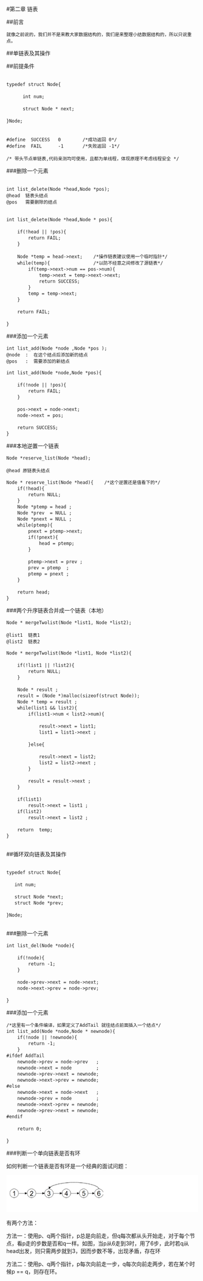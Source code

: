 #第二章    链表

##前言
   
    就像之前说的，我们并不是来教大家数据结构的，我们是来整理小结数据结构的，所以只说重点。
    
##单链表及其操作

##前提条件
```

typedef struct Node{

      int num;
      
      struct Node * next;
      
}Node;


#define  SUCCESS   0        /*成功返回 0*/
#define  FAIL      -1       /*失败返回 -1*/

/* 带头节点单链表,代码亲测均可使用，且都为单线程，体现原理不考虑线程安全 */

```


###删除一个元素

```

int list_delete(Node *head,Node *pos);
@head  链表头结点
@pos   需要删除的结点

```

```

int list_delete(Node *head,Node * pos){
    
    if(!head || !pos){
        return FAIL;
    }

    Node *temp = head->next;    /*操作链表建议使用一个临时指针*/
    while(temp){                /*以防不经意之间修改了源链表*/
        if(temp->next->num == pos->num){
            temp->next = temp->next->next;
            return SUCCESS;
        }
        temp = temp->next;
    }

    return FAIL;

}

```




###添加一个元素

```
int list_add(Node *node ,Node *pos );
@node  :  在这个结点后添加新的结点
@pos   :  需要添加的新结点

```
```
int list_add(Node *node,Node *pos){
    
    if(!node || !pos){
        return FAIL;
    }

    pos->next = node->next;
    node->next = pos;
    
    return SUCCESS;
}

```


###本地逆置一个链表

```
Node *reserve_list(Node *head);
 
@head 原链表头结点

```

```
Node * reserve_list(Node *head){    /*这个逆置还是值看下的*/
    if(!head){
        return NULL;
    }
    Node *ptemp = head ;
    Node *prev  = NULL ;
    Node *pnext = NULL ;
    while(ptemp){
        pnext = ptemp->next;
        if(!pnext){
            head = ptemp;
        }

        ptemp->next = prev ;
        prev = ptemp  ;
        ptemp = pnext ;
    }

    return head;
}

```


###两个升序链表合并成一个链表（本地）

```
Node * mergeTwolist(Node *list1, Node *list2);

@list1  链表1 
@list2  链表2

```

```
Node * mergeTwolist(Node *list1, Node *list2){

    if(!list1 || !list2){
        return NULL;
    }

    Node * result ;
    result = (Node *)malloc(sizeof(struct Node));
    Node * temp = result ;
    while(list1 && list2){
        if(list1->num < list2->num){

            result->next = list1;
            list1 = list1->next ;

        }else{
            
            result->next = list2;
            list2 = list2->next ;
        }

        result = result->next ;
    }

    if(list1)
        result->next = list1 ;
    if(list2)
        result->next = list2 ;

    return  temp;
}


```



##循环双向链表及其操作

```

typedef struct Node{
 
   int num;
    
   struct Node *next;
   struct Node *prev;
   
}Node;


```

###删除一个元素

```
int list_del(Node *node){

    if(!node){
        return -1;
    }

    node->prev->next = node->next;
    node->next->prev = node->prev;

}

```


###添加一个元素


```
/*这里有一个条件编译，如果定义了AddTail 就往结点前面插入一个结点*/
int list_add(Node *node,Node * newnode){
    if(!node || !newnode){
        return -1;
    }
#ifdef AddTail
    newnode->prev = node->prev   ;
    newnode->next = node         ;
    newnode->prev->next = newnode;
    newnode->next->prev = newnode;
#else
    newnode->next = node->next   ;
    newnode->prev = node         ;
    newnode->next->prev = newnode;
    newnode->prev->next = newnode;
#endif

    return 0;

}

```



###判断一个单向链表是否有环

如何判断一个链表是否有环是一个经典的面试问题：

![huan](./huan.png)

有两个方法：

方法一：使用p、q两个指针，p总是向前走，但q每次都从头开始走，对于每个节点，看p走的步数是否和q一样。如图，当p从6走到3时，用了6步，此时若q从head出发，则只需两步就到3，因而步数不等，出现矛盾，存在环

方法二：使用p、q两个指针，p每次向前走一步，q每次向前走两步，若在某个时候p == q，则存在环。
